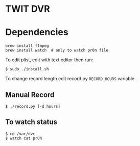 TWIT DVR
========

Dependencies
============

```
brew install ffmpeg
brew install watch  # only to watch pr0n file
```

To edit plist, edit with text editor then run:

```
$ sudo ./install.sh
```

To change record length edit record.py `RECORD_HOURS` variable.

Manual Record
-------------

```
$ ./record.py [-d hours]
```


To watch status
---------------

```
$ cd /var/dvr
$ watch cat pr0n
```
